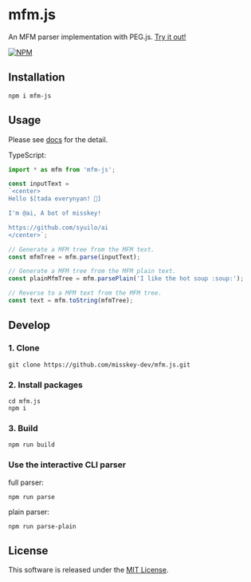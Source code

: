 # mfm.js
An MFM parser implementation with PEG.js.
[Try it out!](https://runkit.com/npm/mfm-js)

[![NPM](https://nodei.co/npm/mfm-js.png?downloads=true&downloadRank=true&stars=true)](https://www.npmjs.com/package/mfm-js)

## Installation
```
npm i mfm-js
```

## Usage
Please see [docs](./docs/index.md) for the detail.  

TypeScript:  
```ts
import * as mfm from 'mfm-js';

const inputText =
`<center>
Hello $[tada everynyan! 🎉]

I'm @ai, A bot of misskey!

https://github.com/syuilo/ai
</center>`;

// Generate a MFM tree from the MFM text.
const mfmTree = mfm.parse(inputText);

// Generate a MFM tree from the MFM plain text.
const plainMfmTree = mfm.parsePlain('I like the hot soup :soup:​');

// Reverse to a MFM text from the MFM tree.
const text = mfm.toString(mfmTree);

```

## Develop
### 1. Clone
```
git clone https://github.com/misskey-dev/mfm.js.git
```

### 2. Install packages
```
cd mfm.js
npm i
```

### 3. Build
```
npm run build
```

### Use the interactive CLI parser
full parser:
```
npm run parse
```

plain parser:
```
npm run parse-plain
```

## License
This software is released under the [MIT License](LICENSE).  
